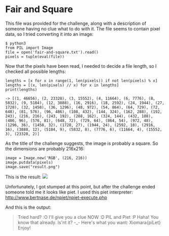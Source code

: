 # Fair and Square

This file was provided for the challenge, along with a description of someone having no clue what to do with it. The file seems to contain pixel data, so I tried converting it into an image:

    $ python3
    from PIL import Image
    file = open('fair-and-square.txt').read()
    pixels = tuple(eval(file))

Now that the pixels have been read, I needed to decide a file length, so I checked all possible lengths:

    lengths = [x for x in range(1, len(pixels)) if not len(pixels) % x]
    lengths = [(x, len(pixels) // x) for x in lengths]
    print(lengths)
    
    -> [(1, 46656), (2, 23328), (3, 15552), (4, 11664), (6, 7776), (8, 5832), (9, 5184), (12, 3888), (16, 2916), (18, 2592), (24, 1944), (27, 1728), (32, 1458), (36, 1296), (48, 972), (54, 864), (64, 729), (72, 648), (81, 576), (96, 486), (108, 432), (144, 324), (162, 288), (192, 243), (216, 216), (243, 192), (288, 162), (324, 144), (432, 108), (486, 96), (576, 81), (648, 72), (729, 64), (864, 54), (972, 48), (1296, 36), (1458, 32), (1728, 27), (1944, 24), (2592, 18), (2916, 16), (3888, 12), (5184, 9), (5832, 8), (7776, 6), (11664, 4), (15552, 3), (23328, 2)]

As the title of the challenge suggests, the image is probably a square. So the dimensions are probably 216x216:

    image = Image.new('RGB', (216, 216))
    image.putdata(pixels)
    image.save("result.png")

This is the result:
![](https://github.com/Sporax/ctf-writeups/blob/master/xiomara-2017/result.png)

Unfortunately, I got stumped at this point, but after the challenge ended someone told me it looks like piet. I used this piet interpreter: http://www.bertnase.de/npiet/npiet-execute.php

And this is the output:
> Tried hard?  :O
I'll give you a clue NOW  :D
PIL and Piet  :P
Haha! You know that already. Is'nt it?  -_-
Here's what you want:
Xiomara{piLet}
Enjoy!
